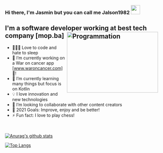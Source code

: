 ### Hi there, I'm Jasmin but you can call me Jalson1982 <img src="https://ministryofprogramming.com/_assets/images/blogs/tech_blog-90f9a59e89.png" width="30" height="30"/>

## I'm a software developer working at best tech company [mop.ba] <img align="right" src="https://i.giphy.com/media/hrRJ41JB2zlgZiYcCw/200w.webp" alt="Programmation" width="300" height="200" />

- 👨🏻‍💻 Love to code and hate to sleep
- 🔭 I’m currently working on a War on cancer app [www.waroncancer.com] 🌱!
- 🌱 I’m currently learning many things but focus is on Kotlin
- 💡 I love innovation and new technologies
- 👯 I’m looking to collaborate with other content creators
- 🥅 2021 Goals: Improve, enjoy and be better!
- ⚡ Fun fact: I love to play chess!

<br />

[![Anurag's github stats](https://github-readme-stats.vercel.app/api?username=Jalson1982&show_icons=true&theme=radical)](https://github.com/anuraghazra/github-readme-stats)

[![Top Langs](https://github-readme-stats.vercel.app/api/top-langs/?username=Jalson1982&show_icons=true&theme=radical)](https://github.com/anuraghazra/github-readme-stats)

